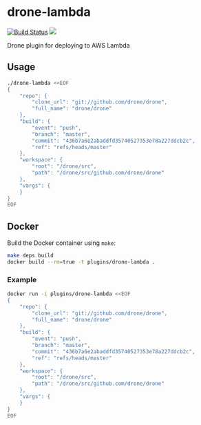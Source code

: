# drone-lambda

[![Build Status](http://beta.drone.io/api/badges/drone-plugins/drone-lambda/status.svg)](http://beta.drone.io/drone-plugins/drone-lambda)
[![](https://badge.imagelayers.io/plugins/drone-lambda:latest.svg)](https://imagelayers.io/?images=plugins/drone-lambda:latest 'Get your own badge on imagelayers.io')

Drone plugin for deploying to AWS Lambda

## Usage

```sh
./drone-lambda <<EOF
{
    "repo": {
        "clone_url": "git://github.com/drone/drone",
        "full_name": "drone/drone"
    },
    "build": {
        "event": "push",
        "branch": "master",
        "commit": "436b7a6e2abaddfd35740527353e78a227ddcb2c",
        "ref": "refs/heads/master"
    },
    "workspace": {
        "root": "/drone/src",
        "path": "/drone/src/github.com/drone/drone"
    },
    "vargs": {
    }
}
EOF
```

## Docker

Build the Docker container using `make`:

```sh
make deps build
docker build --rm=true -t plugins/drone-lambda .
```

### Example

```sh
docker run -i plugins/drone-lambda <<EOF
{
    "repo": {
        "clone_url": "git://github.com/drone/drone",
        "full_name": "drone/drone"
    },
    "build": {
        "event": "push",
        "branch": "master",
        "commit": "436b7a6e2abaddfd35740527353e78a227ddcb2c",
        "ref": "refs/heads/master"
    },
    "workspace": {
        "root": "/drone/src",
        "path": "/drone/src/github.com/drone/drone"
    },
    "vargs": {
    }
}
EOF
```
